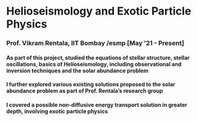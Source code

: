 # Helioseismology and Exotic Particle Physics 
### Prof. Vikram Rentala, IIT Bombay /esmp [May '21 - Present]
#### As part of this project, studied the equations of stellar structure, stellar oscillations, basics of Helioseismology, including observational and inversion techniques and the solar abundance problem
#### I further explored various existing solutions proposed to the solar abundance problem as part of Prof. Rentala’s research group
#### I covered a possible non-diffusive energy transport solution in greater depth, involving exotic particle physics
